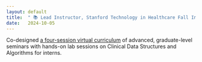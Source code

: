 ```yaml
---
layout: default
title:  " 📚 Lead Instructor, Stanford Technology in Healthcare Fall Internship"
date:   2024-10-05
---
```

Co-designed [a four-session virtual curriculum](https://med.stanford.edu/anesthesia/education/SASI/fall-internships/fall-internship1.html "link to internship page") of advanced, graduate-level seminars with hands-on lab sessions on Clinical Data Structures and Algorithms for interns.